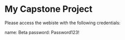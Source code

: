 # My Capstone Project 

Please access the webiste with the following credentials:

name: Beta
password: Password123!
